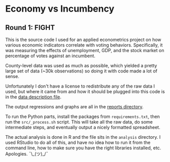# Economy vs Incumbency

## Round 1: FIGHT

This is the source code I used for an applied econometrics project on how various economic indicators correlate with voting behaviors. Specifically, it was measuring the effects of unemployment, GDP, and the stock market on percentage of votes against an incumbent. 

County-level data was used as much as possible, which yielded a pretty large set of data (~30k observations) so doing it with code made a lot of sense. 

Unfortunately I don't have a license to redistribute any of the raw data I used, but where it came from and how it should be plugged into this code is in the [data description file](./data/data_description.txt). 

The output regressions and graphs are all in the [reports directory](./reports/).

To run the Python parts, install the packages from `requirements.txt`, then run the `src/_process.sh` script. This will take all the raw data, do some intermediate steps, and eventually output a nicely formatted spreadsheet. 

The actual analysis is done in R and the file sits in the `analysis` directory. I used RStudio to do all of this, and have no idea how to run it from the command line, how to make sure you have the right libraries installed, etc. Apologies. ¯\\_(ツ)\_/¯ 
